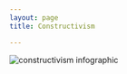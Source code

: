 ```yaml
---
layout: page
title: Constructivism

---
```



![constructivism infographic](https://caitlinmeyer.github.io/IDT100x/img/constructivism-infographic.png "Constructivism Infographic")
